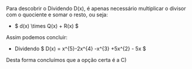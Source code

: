 Para descobrir o Dividendo D(x), é apenas necessário multiplicar o divisor com o quociente e somar o resto, ou seja: 

  - $ d(x) \times Q(x) + R(x) $ 

  Assim podemos concluir: 

 - Dividendo $ D(x) = x^{5}-2x^{4} -x^{3} +5x^{2} - 5x $

Desta forma concluímos que a opção certa é a C)
